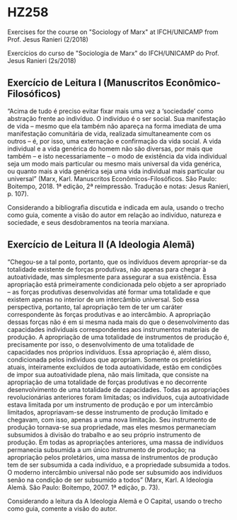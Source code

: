 # HZ258
Exercises for the course on "Sociology of Marx" at IFCH/UNICAMP from Prof. Jesus Ranieri (2/2018)

Exercícios do curso de "Sociologia de Marx" do IFCH/UNICAMP do Prof. Jesus Ranieri (2s/2018)

## Exercício de Leitura I (Manuscritos Econômico-Filosóficos)

“Acima de tudo é preciso evitar fixar mais uma vez a ‘sociedade’ como abstração frente ao indivíduo. O indivíduo é o ser social. Sua manifestação de vida – mesmo que ela também não apareça na forma imediata de uma manifestação comunitária de vida, realizada simultaneamente com os outros – é, por isso, uma externação e confirmação da vida social. A vida individual e a vida genérica do homem não são diversas, por mais que também – e isto necessariamente – o modo de existência da vida individual seja um modo mais particular ou mesmo mais universal da vida genérica, ou quanto mais a vida genérica seja uma vida individual mais particular ou universal” (Marx, Karl. Manuscritos Econômicos-Filosóficos. São Paulo: Boitempo, 2018. 1ª edição, 2ª reimpressão. Tradução e notas: Jesus Ranieri, p. 107).

Considerando a bibliografia discutida e indicada em aula, usando o trecho como guia, comente a visão do autor em relação ao indivíduo, natureza e sociedade, e seus desdobramentos na teoria marxiana. 

## Exercício de Leitura II (A Ideologia Alemã)

“Chegou-se a tal ponto, portanto, que os indivíduos devem apropriar-se da totalidade existente de forças produtivas, não apenas para chegar à autoatividade, mas simplesmente para assegurar a sua existência. Essa apropriação está primeiramente condicionada pelo objeto a ser apropriado – as forças produtivas desenvolvidas até formar uma totalidade e que existem apenas no interior de um intercâmbio universal. Sob essa perspectiva, portanto, tal apropriação tem de ter um caráter correspondente às forças produtivas e ao intercâmbio. A apropriação dessas forças não é em si mesma nada mais do que o desenvolvimento das capacidades individuais correspondentes aos instrumentos materiais de produção. A apropriação de uma totalidade de instrumentos de produção é, precisamente por isso, o desenvolvimento de uma totalidade de capacidades nos próprios indivíduos. Essa apropriação é, além disso, condicionada pelos indivíduos que apropriam. Somente os proletários atuais, inteiramente excluídos de toda autoatividade, estão em condições de impor sua autoatividade plena, não mais limitada, que consiste na apropriação de uma totalidade de forças produtivas e no decorrente desenvolvimento de uma totalidade de capacidades. Todas as apropriações revolucionárias anteriores foram limitadas; os indivíduos, cuja autoatividade estava limitada por um instrumento de produção e por um intercâmbio limitados, apropriavam-se desse instrumento de produção limitado e chegavam, com isso, apenas a uma nova limitação. Seu instrumento de produção tornava-se sua propriedade, mas eles mesmos permaneciam subsumidos à divisão do trabalho e ao seu próprio instrumento de produção. Em todas as apropriações anteriores, uma massa de indivíduos permanecia subsumida a um único instrumento de produção; na apropriação pelos proletários, uma massa de instrumentos de produção tem de ser subsumida a cada indivíduo, e a propriedade subsumida a todos. O moderno intercâmbio universal não pode ser subsumido aos indivíduos senão na condição de ser subsumido a todos” (Marx, Karl. A Ideologia Alemã. São Paulo: Boitempo, 2007. 1ª edição, p. 73).


Considerando a leitura da A Ideologia Alemã e O Capital, usando o trecho como guia, comente a visão do autor.

